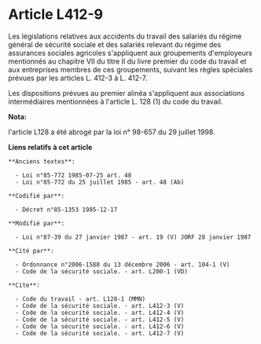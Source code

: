 # Article L412-9

Les législations relatives aux accidents du travail des salariés du régime général de sécurité sociale et des salariés
relevant du régime des assurances sociales agricoles s'appliquent aux groupements d'employeurs mentionnés au chapitre VII du
titre II du livre premier du code du travail et aux entreprises membres de ces groupements, suivant les règles spéciales
prévues par les articles L. 412-3 à L. 412-7. 

Les dispositions prévues au premier alinéa s'appliquent aux associations intermédiaires mentionnées à l'article L. 128 (1) du
code du travail.

**Nota:**

l'article L128 a été abrogé par la loi n° 98-657 du 29 juillet 1998.

**Liens relatifs à cet article**

	**Anciens textes**:

	  - Loi n°85-772 1985-07-25 art. 48
	  - Loi n°85-772 du 25 juillet 1985 - art. 48 (Ab)

	**Codifié par**:

	  - Décret n°85-1353 1985-12-17

	**Modifié par**:

	  - Loi n°87-39 du 27 janvier 1987 - art. 19 (V) JORF 28 janvier 1987

	**Cité par**:

	  - Ordonnance n°2006-1588 du 13 décembre 2006 - art. 104-1 (V)
	  - Code de la sécurité sociale. - art. L200-1 (VD)

	**Cite**:

	  - Code du travail - art. L128-1 (MMN)
	  - Code de la sécurité sociale. - art. L412-3 (V)
	  - Code de la sécurité sociale. - art. L412-4 (V)
	  - Code de la sécurité sociale. - art. L412-5 (V)
	  - Code de la sécurité sociale. - art. L412-6 (V)
	  - Code de la sécurité sociale. - art. L412-7 (V)
